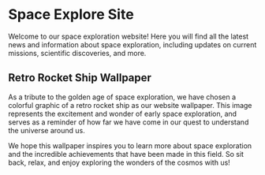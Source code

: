 <!--
Write me markdown content of website with wallpaper:

"A colorful graphic of a retro rocket ship for a science or space exploration website"

The header of the page should not be copy of the text but rather a real content of the website which is using this wallpaper.
-->

<!--font:Poppins-->

# Space Explore Site

Welcome to our space exploration website! Here you will find all the latest news and information about space exploration, including updates on current missions, scientific discoveries, and more.

## Retro Rocket Ship Wallpaper

As a tribute to the golden age of space exploration, we have chosen a colorful graphic of a retro rocket ship as our website wallpaper. This image represents the excitement and wonder of early space exploration, and serves as a reminder of how far we have come in our quest to understand the universe around us.

We hope this wallpaper inspires you to learn more about space exploration and the incredible achievements that have been made in this field. So sit back, relax, and enjoy exploring the wonders of the cosmos with us!

